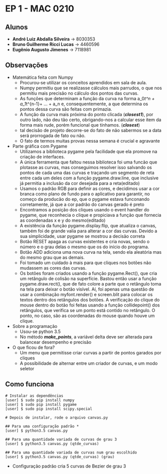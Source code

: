 # EP 1 - MAC 0210

## Alunos
* **André Luiz Abdalla Silveira** -> 8030353
* **Bruno Guilherme Ricci Lucas** -> 4460596
* **Eugênio Augusto Jimenes** -> 7118981
## Observações

* Matemática  feita com Numpy
    * Procurou-se utilizar os conceitos aprendidos em sala de aula.
    * Numpy permitiu que se realizasse cálculos mais parrudos, o que
    nos permitiu mais precisão no cálculo dos pontos das curvas.
    * As funções que determinam a função da curva na forma
    a_0*t^n + a_1*t^{n-1}+ ... + a_n e, consequentemente, a que
    determina os pontos dessa curva são feitas com primazia.
    * A função da curva mais próxima do ponto clicada (**_closest1_**),
    por outro lado, não deu tão certo, obrigando-nos a calcular esse
    item da forma mais rude, porém funcional que tínhamos. (**_closest_**)
    * tal decisão de projeto decorre-se do fato de não sabermos se a data
     será prorrogada de fato ou não.
    * O fato de termos muitas provas nessa semana é crucial e agravante
* Parte gráfica com Pygame
    * Utilizamos a biblioteca pygame pela facilidade que ela promove na
    criação de interfaces.
    * A única ferramenta que faltou nessa biblioteca foi uma funcão que
    plotasse as curvas, mas conseguimos resolver isso salvando os pontos
    de cada uma das curvas e traçando um segmento de reta entre cada um
    deles com a função pygame.draw.line, que inclusive já permitia a
    inclusão da cor desejada para a reta(editado)
    * Usamos o padrão RGB para definir as cores, e decidimos usar a cor
    branca como plano de fundo para o aplicativo para garantir, no começo
    da producão do ep, que o pygame estava funconando corretamente, já
    que a cor padrão do canvas gerado é preto
    * Encontramos a posição dos cliques usando o event handler do pygame,
    que reconhecia o clique e propiciava a função que fornecia as
    coordenadas x e y do mesmo(editado)
    * A existência da função pygame.display.flip, que atualiza o canvas,
    também foi de grande valia para alterar a cor das curvas. Devido a
    sua simplicidade, usar pygame se mostrou a decisão correta
    * Botão RESET apaga as curvas existentes e cria novas, sendo o número 
    e o grau delas o mesmo que os do início do programa.
    * Botão ADD adiciona uma nova curva na tela, sendo ela aleatória mas do
     mesmo grau que as demais.
    * Foi tomado um cuidado à mais para que cliques nos botões não mudassem
     as cores das curvas.
    * Os botões foram criados usando a função pygame.Rect(), que cria um 
    retângulo de colisão na superfície. Bastou então usar a função 
    pygame.draw.rect(), que de fato colore a parte que o retângulo toma na 
    tela para deixar o botão visível. Aí, foi apenas uma questão de usar a 
    combinação myfont.render() e screen.blit para colocar os textos dentro 
    dos retângulos dos botões. A verificação do clique do mouse dentro do 
    botão foi feitas usando a função collidepoint() dos retângulos, que 
    verifica se um ponto está contido no retângulo. O ponto, no caso, são 
    as coordenadas do mouse quando houve um clique. 
* Sobre a programação
    * Usou-se python 3.5
    * No método **_make_points_**, a
    variável delta deve ser alterada
    para balancear desempenho e precisão
* O que ficou de fora?
    * Um menu que permitisse criar curvas a partir de pontos garados por
    cliques
    * A possibilidade de alternar entre um criador de curvas, e um modo
    seletor

## Como funciona

```
# Instalar as dependências
[user] $ sudo pip install numpy
[user] $ sudo pip install pygame
[user] $ sudo pip install scipy.special

# Depois de instalar, rode o arquivo canvas.py

## Para uma configuração padrão *
[user] $ python3.5 canvas.py

## Para uma quantidade variada de curvas de grau 3
[user] $ python3.5 canvas.py (qtde_curvas)

## Para uma quantidade variada de curvas num grau escolhido
[user] $ python3.5 canvas.py (qtde_curvas) (grau)
```
* Configuração padrão cria 5 curvas de Bezier de grau 3
